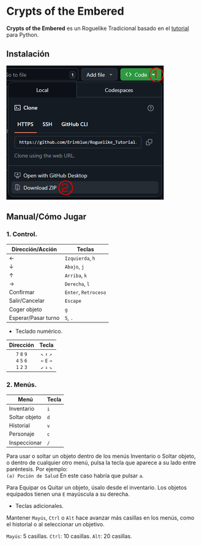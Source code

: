 # Crypts of the Embered

**Crypts of the Embered** es un Roguelike Tradicional basado en el [tutorial](https://rogueliketutorials.com/tutorials/tcod/v2/) para Python.

## Instalación
![How to install](resources/how_to_install.png)

## Manual/Cómo Jugar

### 1. Control.

| Dirección/Acción | Teclas |
| --- | --- |
| ← | `Izquierda`, `h` |
| ↓ | `Abajo`, `j` |
| ↑ | `Arriba`, `k` |
| → | `Derecha`, `l` |
| Confirmar | `Enter`, `Retroceso` |
| Salir/Cancelar | `Escape` |
| Coger objeto | `g` |
| Esperar/Pasar turno | `5`, `.` |

* Teclado numérico.

| Dirección | Tecla |
| :---: | :---: |
| `7` `8` `9`<br>`4` `5` `6`<br>`1` `2` `3` | `↖` `↑` `↗`<br>`←` `E` `→`<br>`↙` `↓` `↘` |

### 2. Menús.

| Menú | Tecla |
| --- | --- |
| Inventario | `i` |
| Soltar objeto | `d` |
| Historial | `v` |
| Personaje | `c` |
| Inspeccionar | `/` |

Para usar o soltar un objeto dentro de los menús Inventario o Soltar objeto, o dentro de cualquier otro menú, pulsa la tecla que aparece a su lado entre paréntesis. Por ejemplo:
<br>`(a) Poción de Salud` En este caso habría que pulsar `a`.

Para Equipar os Quitar un objeto, úsalo desde el inventario. Los objetos equipados tienen una `E` mayúscula a su derecha.

* Teclas adicionales.

Mantener `Mayús`, `Ctrl` o `Alt` hace avanzar más casillas en los menús, como el historial o al seleccionar un objetivo.

`Mayús`: 5 casillas.
`Ctrl`: 10 casillas.
`Alt`: 20 casillas.
